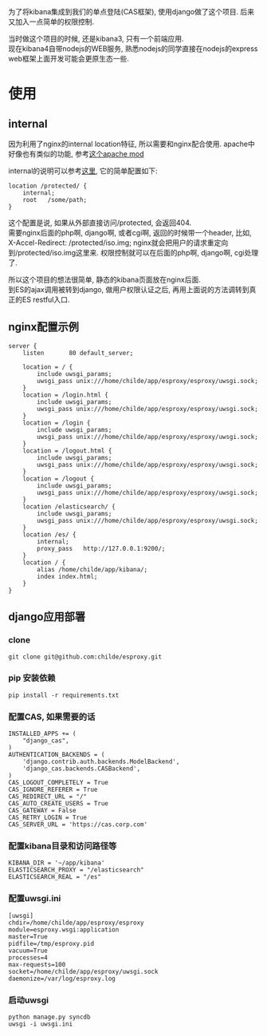 为了将kibana集成到我们的单点登陆(CAS框架), 使用django做了这个项目. 后来又加入一点简单的权限控制.

当时做这个项目的时候, 还是kibana3, 只有一个前端应用.  
现在kibana4自带nodejs的WEB服务, 熟悉nodejs的同学直接在nodejs的express web框架上面开发可能会更原生态一些.

# 使用

## internal
因为利用了nginx的internal location特征, 所以需要和nginx配合使用.  apache中好像也有类似的功能, 参考[这个apache mod](https://tn123.org/mod_xsendfile/)

internal的说明可以参考[这里](https://www.nginx.com/resources/wiki/start/topics/examples/xsendfile/), 它的简单配置如下:
  
	location /protected/ {
		internal;
		root   /some/path;
	}
这个配置是说, 如果从外部直接访问/protected, 会返回404.   
需要nginx后面的php啊, django啊, 或者cgi啊, 返回的时候带一个header, 比如, X-Accel-Redirect: /protected/iso.img;  nginx就会把用户的请求重定向到/protected/iso.img这里来.  权限控制就可以在后面的php啊, django啊, cgi处理了.


所以这个项目的想法很简单, 静态的kibana页面放在nginx后面.   
到ES的ajax调用被转到django, 做用户权限认证之后, 再用上面说的方法调转到真正的ES restful入口.

## nginx配置示例

```
server {
    listen       80 default_server;

    location = / {
        include uwsgi_params;
        uwsgi_pass unix:///home/childe/app/esproxy/esproxy/uwsgi.sock;
    }
    location = /login.html {
        include uwsgi_params;
        uwsgi_pass unix:///home/childe/app/esproxy/esproxy/uwsgi.sock;
    }
    location = /login {
        include uwsgi_params;
        uwsgi_pass unix:///home/childe/app/esproxy/esproxy/uwsgi.sock;
    }
    location = /logout.html {
        include uwsgi_params;
        uwsgi_pass unix:///home/childe/app/esproxy/esproxy/uwsgi.sock;
    }
    location = /logout {
        include uwsgi_params;
        uwsgi_pass unix:///home/childe/app/esproxy/esproxy/uwsgi.sock;
    }
    location /elasticsearch/ {
        include uwsgi_params;
        uwsgi_pass unix:///home/childe/app/esproxy/esproxy/uwsgi.sock;
    }
    location /es/ {
        internal;
        proxy_pass   http://127.0.0.1:9200/;
    }
    location / {
        alias /home/childe/app/kibana/;
        index index.html;
    }
}
```

## django应用部署


### clone

	git clone git@github.com:childe/esproxy.git

### pip 安装依赖

    pip install -r requirements.txt

### 配置CAS, 如果需要的话

	INSTALLED_APPS += (
	    "django_cas",
	)
	AUTHENTICATION_BACKENDS = (
	    'django.contrib.auth.backends.ModelBackend',
	    'django_cas.backends.CASBackend',
	)
	CAS_LOGOUT_COMPLETELY = True
	CAS_IGNORE_REFERER = True
	CAS_REDIRECT_URL = "/"
	CAS_AUTO_CREATE_USERS = True
	CAS_GATEWAY = False
	CAS_RETRY_LOGIN = True
	CAS_SERVER_URL = 'https://cas.corp.com'

### 配置kibana目录和访问路径等

	KIBANA_DIR = '~/app/kibana'
	ELASTICSEARCH_PROXY = "/elasticsearch"
	ELASTICSEARCH_REAL = "/es"

### 配置uwsgi.ini

	[uwsgi]
	chdir=/home/childe/app/esproxy/esproxy
	module=esproxy.wsgi:application
	master=True
	pidfile=/tmp/esproxy.pid
	vacuum=True
	processes=4
	max-requests=100
	socket=/home/childe/app/esproxy/uwsgi.sock
	daemonize=/var/log/esproxy.log

### 启动uwsgi

    python manage.py syncdb
    uwsgi -i uwsgi.ini

